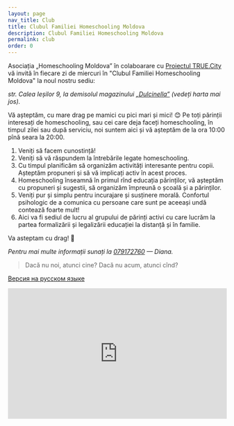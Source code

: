 ```yaml
---
layout: page
nav_title: Club
title: Clubul Familiei Homeschooling Moldova
description: Clubul Familiei Homeschooling Moldova
permalink: club
order: 0
---
```


Asociația „Homeschooling Moldova” în colaboarare cu [Proiectul
TRUE.City](https://www.facebook.com/TrueCity.md/) vă invită în fiecare zi de
miercuri în "Clubul Familiei Homeschooling Moldova" la noul nostru sediu:

<address>
str. Calea Ieșilor 9, la demisolul magazinului
<a href="https://dulcinella.md">„Dulcinella”</a>
(vedeți harta mai jos).
</address>

Vă așteptăm, cu mare drag pe mamici cu pici mari și mici! 😊 Pe toți părinții
interesați de homeschooling, sau cei care deja faceți homeschooling, în timpul
zilei sau după serviciu, noi suntem aici și vă așteptăm de la ora 10:00 pînă
seara la 20:00.

1. Veniți să facem cunostință!
2. Veniți să vă răspundem la întrebările legate homeschooling.
3. Cu timpul planificăm să organizăm activități interesante pentru copii.
   Așteptăm propuneri și să vă implicați activ în acest proces.
4. Homeschooling înseamnă în primul rînd educația părinților, vă așteptăm cu
   propuneri și sugestii, să organizăm împreună o școală și a părinților.
5. Veniți pur și simplu pentru incurajare și susținere morală. Confortul
   psihologic de a comunica cu persoane care sunt pe aceeași undă contează
   foarte mult!
6. Aici va fi sediul de lucru al grupului de părinți activi cu care lucrăm la
   partea formalizării și legalizării educației la distanță și în familie.

Va asteptam cu drag! 🙂

_Pentru mai multe informații sunați la <a href="tel:+37379172760">079172760</a> — Diana._

> Dacă nu noi, atunci cine? Dacă nu acum, atunci cînd?

<a href="{% link pages/club-ru.md %}" lang="ru" class="translation-link
bottom">Версия на русском языке</a>

<iframe src="https://www.google.com/maps/embed?pb=!1m18!1m12!1m3!1d2719.1156156167062!2d28.805751315610888!3d47.03796207915109!2m3!1f0!2f0!3f0!3m2!1i1024!2i768!4f13.1!3m3!1m2!1s0x0%3A0x3137bf2c2d9f11fb!2sDulcinella!5e0!3m2!1sen!2s!4v1546175258398" width="100%" height="300" frameborder="0" style="border:0" allowfullscreen></iframe>
